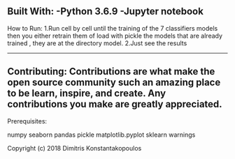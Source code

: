 Built With:
-Python 3.6.9
-Jupyter notebook
------------------------------------------------------------------------------------------------------------------------------------------------------------------
How to Run:
1.Run cell by cell until the training of the 7 classifiers models then you either retrain them of load with pickle the models that are already trained , they are at
the directory model.
2.Just see the results

------------------------------------------------------------------------------------------------------------------------------------------------------------------
Contributing:
Contributions are what make the open source community such an amazing place to be learn, inspire, and create. Any contributions you make are greatly appreciated.
------------------------------------------------------------------------------------------------------------------------------------------------------------------

Prerequisites:

numpy 
seaborn
pandas 
pickle
matplotlib.pyplot
sklearn
warnings





Copyright (c) 2018 Dimitris Konstantakopoulos
